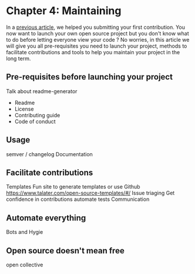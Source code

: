# Chapter 4: Maintaining

In a [previous article](https://oss.zenika.com/white-paper/getting-started), we helped you submitting your first contribution. You now want to launch your own open source project but you don't know what to do before letting everyone view your code ? No worries, in this article we will give you all pre-requisites you need to launch your project, methods to facilitate contributions and tools to help you maintain your project in the long term.

## Pre-requisites before launching your project

Talk about readme-generator

- Readme
- License
- Contributing guide
- Code of conduct

## Usage 

semver / changelog
Documentation

## Facilitate contributions

Templates
Fun site to generate templates or use Github https://www.talater.com/open-source-templates/#/
Issue triaging
Get confidence in contributions automate tests
Communication

## Automate everything

Bots and Hygie

## Open source doesn't mean free

open collective

